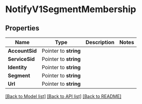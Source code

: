 # NotifyV1SegmentMembership

## Properties

Name | Type | Description | Notes
------------ | ------------- | ------------- | -------------
**AccountSid** | Pointer to **string** |  |
**ServiceSid** | Pointer to **string** |  |
**Identity** | Pointer to **string** |  |
**Segment** | Pointer to **string** |  |
**Url** | Pointer to **string** |  |

[[Back to Model list]](../README.md#documentation-for-models) [[Back to API list]](../README.md#documentation-for-api-endpoints) [[Back to README]](../README.md)


